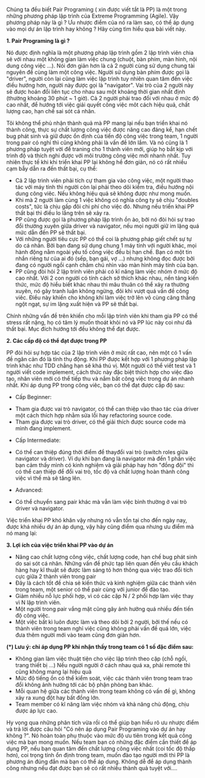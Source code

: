 Chúng ta đều biết Pair Programing ( xin được viết tắt là PP) là một trong những phương pháp lập trình của Extreme Programming (Agile). Vậy phương pháp này là gì ? Ưu nhược điểm của nó ra làm sao, có thể áp dụng vào mọi dự án lập trình hay không ? Hãy cùng tìm hiểu qua bài viết này.


**1. Pair Programing là gì ?**

Nó được định nghĩa là một phương pháp lập trình gồm 2 lập trình viên chia sẻ với nhau một không gian làm việc chung (chuột, bàn phím, màn hình, nội dung công việc ...). Nói đơn giản hơn là cả 2 người cùng sử dụng chung tài nguyên để cùng làm một công việc. Người sử dụng bàn phím được gọi là "driver", người còn lại cũng làm việc lập trình tuy nhiên quan tâm đến việc điều hướng hơn, người này được gọi là "navigator". Vai trò của 2 người này sẽ được hoán đổi liên tục cho nhau sau một khoảng thời gian nhất định (thường khoảng 30 phút ~ 1 giờ). Cả 2 người phải trao đổi với nhau ở mức độ cao nhất, để hướng tới việc giải quyết công việc môt cách hiệu quả, chất lượng cao, hạn chế sai sót cá nhân.

Tôi không thể phủ nhận thành quả mà PP mang lại nếu bạn triển khai nó thành công, thực sự chất lượng công việc được nâng cao đáng kể, hạn chết bug phát sinh và giữ được ổn định của tiến độ công việc trong team, 1 người trong pair có nghỉ thì cũng không phải là vấn đề lớn lắm. Và nó cũng là 1 phương pháp tuyệt vời để traning cho 1 thành viên mới, giúp họ bắt kịp với trình độ và thích nghi được với môi trường công việc mới nhanh nhất.
Tuy nhiên thực tế khi khi triển khai PP lại không hề đơn giản, nó có rất nhiều cạm bẫy dẫn ra đến thất bại, cụ thể:
- Cả 2 lập trình viên phải tích cự tham gia vào công việc, một người thao tác với máy tính thì người còn lại phải theo dõi kiểm tra, điều hướng nội dung công viêc. Nếu không hiệu quả sẽ không được như mong muốn.
- Khi mà 2 người làm cùng 1 việc không có nghĩa công ty sẽ chịu "doubles costs", tức là chịu gấp đôi chi phí cho việc đó. Nhưng nếu triển khai PP thất bại thì điều lo lắng trên sẽ xảy ra.
- PP cũng được gọi là phương pháp lập trình ồn ào, bởi nó đòi hỏi sự trao đổi thường xuyên giữa driver và navigator, nếu mọi người giữ im lặng quá mức dẫn đến PP sẽ thất bại.
- Với những người tiêu cực PP có thể coi là phương pháp giết chết sự tự do cá nhân. Bởi bạn đang sử dụng chung 1 máy tính với người khác, mọi hành động nằm ngoài yếu tố công việc đều bị hạn chế. Bạn có một tin nhắn riêng tư của ai đó (sếp, bạn gái, vợ ...) nhưng không đọc được bởi đang có người ngồi cạnh chăm chú nhìn vào màn hình máy tính của bạn.
- PP cũng đòi hỏi 2 lập trinh viên phải có kĩ năng làm việc nhóm ở mức độ cao nhất. Với 2 con người có tính cách sở thích khác nhau, nền tảng kiến thức, mức độ hiểu biết khác nhau thì mâu thuân có thể xảy ra thường xuyên, nó gây tranh luận không ngừng, đôi khi vượt quá vấn đề công viêc. Điều này khiến cho không khí làm việc trở lên vô cùng căng thẳng ngột ngạt, sự im lặng xuất hiện và PP sẽ thất bại.

Chính những vấn đề trên khiến cho mỗi lập trình viên khi tham gia PP có thể stress rất nặng, họ có tâm lý muốn thoát khỏi nó và PP lúc này coi như đã thất bại. Mục đích hướng tới đều không thể đạt được.

**2. Các cấp độ có thể đạt được trong PP**

PP đòi hỏi sự hợp tác của 2 lập trình viên ở mức rất cao, nên một có 1 vấn đề ngăn cản đó là tính thụ động. Khi PP được kết hợp với 1 phương pháp lập trình khác như TDD chẳng hạn sẽ khá thú vị. Một người có thể viết test và 1 người viết code implement, cách thức này đặc biệt thích hợp cho việc đào tạo, nhân viên mới có thể tiếp thu và nắm bắt công việc trong dự án nhanh nhất.
Khi áp dụng PP trong công viêc, bạn có thể đạt được cấp độ sau:
- Cấp Beginner:
+ Tham gia được vai trò navigator, có thể can thiệp vào thao tác của driver một cách thích hợp nhằm sửa lỗi hay refactoring source code.
+ Tham gia được vai trò driver, có thể giải thích được source code mà mình đang implement.

- Cấp Intermediate:
+ Có thể can thiệp đúng thời điểm để thayđổi vai trò (switch roles giữa navigator và driver). Ví dụ khi bạn đang là navigator mà đến 1 phần việc bạn cảm thấy mình có kinh nghiệm và giải pháp hay hơn "đồng đội" thì có thể can thiệp để đổi vai trò, tốc độ và chất lượng hoàn thành công việc vì thế mà sẽ tăng lên.

- Advanced:
+ Có thể chuyển sang pair khác mà vẫn làm việc bình thường ở vai trò driver và navigator.

Việc triển khai PP khó khăn vậy nhưng nó vẫn tồn tại cho đến ngày nay, được khá nhiều dự án áp dụng, vậy hãy cũng điểm qua nhưng ưu điểm mà nó mang lại:


**3. Lợi ích của việc triển khai PP vào dự án**
- Nâng cao chất lượng công việc, chất lượng code, hạn chế bug phát sinh do sai sót cá nhân. Những vấn đề phức tạp liên quan đến yêu cầu khách hàng hay kĩ thuật sẽ được làm sáng tỏ hơn thông qua việc trao đổi tích cực giữa 2 thành viên trong pair
- Đây là cách tốt đề chia sẻ kiến thức và kinh nghiệm giữa các thành viên trong team, một senior có thể pair cùng với junior để đào tạo.
- Giảm nhiều nỗ lực phối hợp, vì có các cặp N / 2 phối hợp làm việc thay vì N lập trình viên.
- Một người trong pair vắng mặt cũng gây ảnh hưởng quá nhiều đến tiến độ công việc.
- Một việc bất kì luôn được làm và theo dõi bởi 2 người, bởi thế nếu có thành viên trong team nghỉ việc cũng không phải vấn đề quá lớn, việc đưa thêm người mới vào team cũng đơn giản hơn.

**(*) Lưu ý: chỉ áp dụng PP khi nhận thấy trong team có 1 số đặc điểm sau:**

- Không gian làm việc thuật tiện cho việc lập trình theo cặp (chỗ ngồi, trang thiết bị ...) Nếu người người ở cách nhau quá xa, phải remote thì cũng không mang lại hiệu quả
- Mức độ tiếng ồn có thể kiểm soát, việc các thành viên trong team trao đổi không ảnh hưởng tới các bộ phận phòng ban khác.
- Mỗi quan hệ giữa các thành viên trong team không có vấn đề gì, không xảy ra xung đột hay bất đồng lớn.
- Team member có kĩ năng làm việc nhóm và khả năng chủ động, chịu được áp lực cao.

Hy vọng qua những phân tích vừa rồi có thể giúp bạn hiểu rõ ưu nhược điểm và trả lời được câu hỏi "Có nên áp dụng Pair Programing vào dự án hay không ?". Nó hoàn toàn phụ thuộc vào mức độ ưu tiên trong kết quả công việc mà bạn mong muốn. Nếu team bạn có những đặc điểm cần thiết để áp dụng PP, nếu bạn quan tâm đến chất lượng công việc nhất (coi tốc độ thấp hơn), coi trọng tính ổn định trong team, muốn đào tạo người mới thì PP là phương án đúng đắn mà bạn có thể áp dung. Không dễ để áp dụng thành công nhưng nếu đạt được bạn sẽ có rất nhiều thành quả tuyệt với....